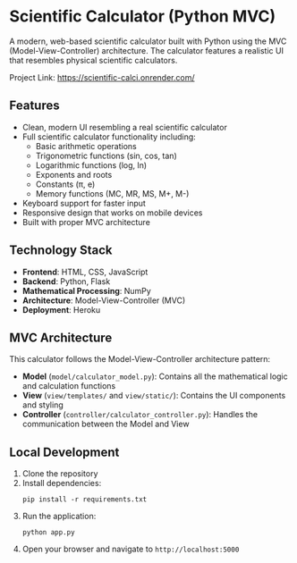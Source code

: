 # Scientific Calculator (Python MVC)

A modern, web-based scientific calculator built with Python using the MVC (Model-View-Controller) architecture. The calculator features a realistic UI that resembles physical scientific calculators.

Project Link: https://scientific-calci.onrender.com/

## Features

- Clean, modern UI resembling a real scientific calculator
- Full scientific calculator functionality including:
  - Basic arithmetic operations
  - Trigonometric functions (sin, cos, tan)
  - Logarithmic functions (log, ln)
  - Exponents and roots
  - Constants (π, e)
  - Memory functions (MC, MR, MS, M+, M-)
- Keyboard support for faster input
- Responsive design that works on mobile devices
- Built with proper MVC architecture

## Technology Stack

- **Frontend**: HTML, CSS, JavaScript
- **Backend**: Python, Flask
- **Mathematical Processing**: NumPy
- **Architecture**: Model-View-Controller (MVC)
- **Deployment**: Heroku

## MVC Architecture

This calculator follows the Model-View-Controller architecture pattern:

- **Model** (`model/calculator_model.py`): Contains all the mathematical logic and calculation functions
- **View** (`view/templates/` and `view/static/`): Contains the UI components and styling
- **Controller** (`controller/calculator_controller.py`): Handles the communication between the Model and View

## Local Development

1. Clone the repository
2. Install dependencies:
   ```
   pip install -r requirements.txt
   ```
3. Run the application:
   ```
   python app.py
   ```
4. Open your browser and navigate to `http://localhost:5000`
